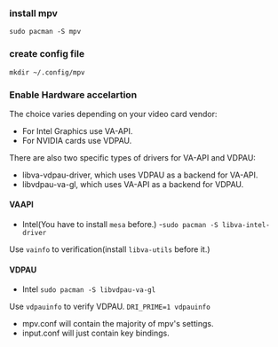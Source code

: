 ### install mpv
`sudo pacman -S mpv`

### create config file
`mkdir ~/.config/mpv`

### Enable Hardware accelartion
The choice varies depending on your video card vendor:
- For Intel Graphics use VA-API.
- For NVIDIA cards use VDPAU.

There are also two specific types of drivers for VA-API and VDPAU:
- libva-vdpau-driver, which uses VDPAU as a backend for VA-API.
- libvdpau-va-gl, which uses VA-API as a backend for VDPAU.

#### VAAPI
- Intel(You have to install `mesa` before.)
    -`sudo pacman -S libva-intel-driver `

Use `vainfo` to verification(install `libva-utils` before it.)

#### VDPAU
- Intel
`sudo pacman -S libvdpau-va-gl`

Use `vdpauinfo` to verify VDPAU.
`DRI_PRIME=1 vdpauinfo`

* mpv.conf will contain the majority of mpv's settings.
* input.conf will just contain key bindings.